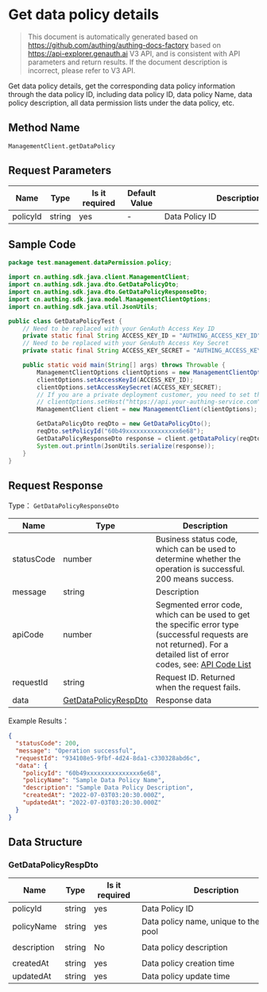 # Get data policy details

<!--
Warning⚠️:
Do not modify this document directly,
https://github.com/Authing/authing-docs-factory
Use this project to generate
-->

<LastUpdated />

> This document is automatically generated based on https://github.com/authing/authing-docs-factory based on https://api-explorer.genauth.ai V3 API, and is consistent with API parameters and return results. If the document description is incorrect, please refer to V3 API.

Get data policy details, get the corresponding data policy information through the data policy ID, including data policy ID, data policy Name, data policy description, all data permission lists under the data policy, etc.

## Method Name

`ManagementClient.getDataPolicy`

## Request Parameters

| Name     | Type   | <div style="width:80px">Is it required</div> | <div style="width:60px">Default Value</div> | <div style="width:300px">Description</div> | <div style="width:200px">Example Value</div> |
| -------- | ------ | -------------------------------------------- | ------------------------------------------- | ------------------------------------------ | -------------------------------------------- |
| policyId | string | yes                                          | -                                           | Data Policy ID                             | `60b49xxxxxxxxxxxxxxx6e68`                   |

## Sample Code

```java
package test.management.dataPermission.policy;

import cn.authing.sdk.java.client.ManagementClient;
import cn.authing.sdk.java.dto.GetDataPolicyDto;
import cn.authing.sdk.java.dto.GetDataPolicyResponseDto;
import cn.authing.sdk.java.model.ManagementClientOptions;
import cn.authing.sdk.java.util.JsonUtils;

public class GetDataPolicyTest {
    // Need to be replaced with your GenAuth Access Key ID
    private static final String ACCESS_KEY_ID = "AUTHING_ACCESS_KEY_ID";
    // Need to be replaced with your GenAuth Access Key Secret
    private static final String ACCESS_KEY_SECRET = "AUTHING_ACCESS_KEY_SECRET";

    public static void main(String[] args) throws Throwable {
        ManagementClientOptions clientOptions = new ManagementClientOptions();
        clientOptions.setAccessKeyId(ACCESS_KEY_ID);
        clientOptions.setAccessKeySecret(ACCESS_KEY_SECRET);
        // If you are a private deployment customer, you need to set the GenAuth service domain name
        // clientOptions.setHost("https://api.your-authing-service.com");
        ManagementClient client = new ManagementClient(clientOptions);

        GetDataPolicyDto reqDto = new GetDataPolicyDto();
        reqDto.setPolicyId("60b49xxxxxxxxxxxxxxx6e68");
        GetDataPolicyResponseDto response = client.getDataPolicy(reqDto);
        System.out.println(JsonUtils.serialize(response));
    }
}

```

## Request Response

Type： `GetDataPolicyResponseDto`

| Name       | Type                                                     | Description                                                                                                                                                                                                                                                                                                                                    |
| ---------- | -------------------------------------------------------- | ---------------------------------------------------------------------------------------------------------------------------------------------------------------------------------------------------------------------------------------------------------------------------------------------------------------------------------------------- |
| statusCode | number                                                   | Business status code, which can be used to determine whether the operation is successful. 200 means success.                                                                                                                                                                                                                                   |
| message    | string                                                   | Description                                                                                                                                                                                                                                                                                                                                    |
| apiCode    | number                                                   | Segmented error code, which can be used to get the specific error type (successful requests are not returned). For a detailed list of error codes, see: [API Code List](https://api-explorer.genauth.ai/?tag=group/%E5%BC%80%E5%8F%91%E5%87%86%E5%A4%87#tag/%E5%BC%80%E5%8F%91%E5%87%86%E5%A4%87/%E9%94%99%E8%AF%AF%E5%A4%84%E7%90%86/apiCode) |
| requestId  | string                                                   | Request ID. Returned when the request fails.                                                                                                                                                                                                                                                                                                   |
| data       | <a href="#GetDataPolicyRespDto">GetDataPolicyRespDto</a> | Response data                                                                                                                                                                                                                                                                                                                                  |

Example Results：

```json
{
  "statusCode": 200,
  "message": "Operation successful",
  "requestId": "934108e5-9fbf-4d24-8da1-c330328abd6c",
  "data": {
    "policyId": "60b49xxxxxxxxxxxxxxx6e68",
    "policyName": "Sample Data Policy Name",
    "description": "Sample Data Policy Description",
    "createdAt": "2022-07-03T03:20:30.000Z",
    "updatedAt": "2022-07-03T03:20:30.000Z"
  }
}
```

## Data Structure

### <a id="GetDataPolicyRespDto"></a> GetDataPolicyRespDto

| Name        | Type   | <div style="width:80px">Is it required</div> | <div style="width:300px">Description</div> | <div style="width:200px">Example Value</div> |
| ----------- | ------ | -------------------------------------------- | ------------------------------------------ | -------------------------------------------- |
| policyId    | string | yes                                          | Data Policy ID                             | `60b49xxxxxxxxxxxxxxx6e68`                   |
| policyName  | string | yes                                          | Data policy name, unique to the user pool  | `Sample data policy name`                    |
| description | string | No                                           | Data policy description                    | `Sample data policy description`             |
| createdAt   | string | yes                                          | Data policy creation time                  | `2022-07-03T03:20:30.000Z`                   |
| updatedAt   | string | yes                                          | Data policy update time                    | `2022-07-03T03:20:30.000Z`                   |
